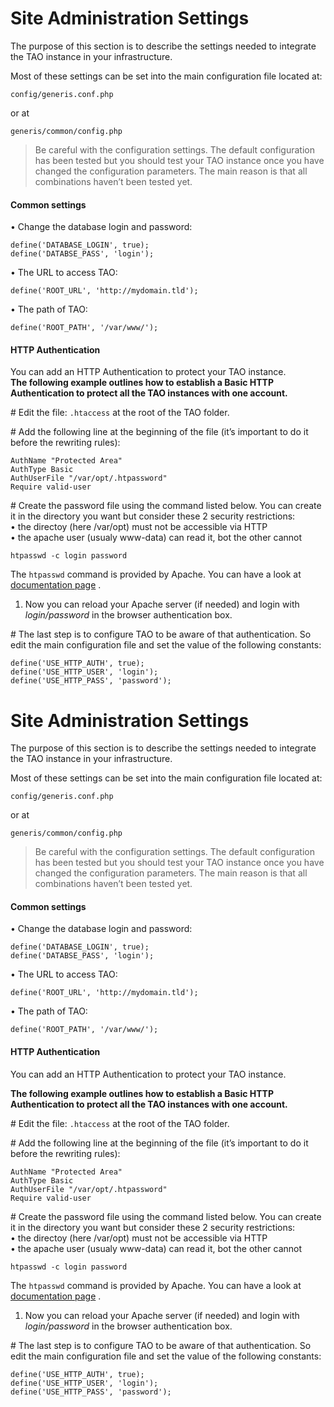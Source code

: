 <!--
author:
    - 'Jagan Mohan'
created_at: '2011-02-28 13:00:49'
updated_at: '2015-08-19 12:29:27'
tags:
    - 'Administrator Guide'
-->

Site Administration Settings
============================

The purpose of this section is to describe the settings needed to integrate the TAO instance in your infrastructure.

Most of these settings can be set into the main configuration file located at:

    config/generis.conf.php

or at

    generis/common/config.php

> Be careful with the configuration settings. The default configuration has been tested but you should test your TAO instance once you have changed the configuration parameters. The main reason is that all combinations haven’t been tested yet.

#### Common settings

• Change the database login and password:

    define('DATABASE_LOGIN', true);
    define('DATABSE_PASS', 'login');

• The URL to access TAO:

    define('ROOT_URL', 'http://mydomain.tld');

• The path of TAO:

    define('ROOT_PATH', '/var/www/');

#### HTTP Authentication

You can add an HTTP Authentication to protect your TAO instance.\
**The following example outlines how to establish a Basic HTTP Authentication to protect all the TAO instances with one account.**

\# Edit the file: `.htaccess` at the root of the TAO folder.

\# Add the following line at the beginning of the file (it’s important to do it before the rewriting rules):

    AuthName "Protected Area"
    AuthType Basic
    AuthUserFile "/var/opt/.htpassword"
    Require valid-user

\# Create the password file using the command listed below. You can create it in the directory you want but consider these 2 security restrictions:\
• the directoy (here /var/opt) must not be accessible via HTTP\
• the apache user (usualy www-data) can read it, bot the other cannot

    htpasswd -c login password

The `htpasswd` command is provided by Apache. You can have a look at [documentation page](http://httpd.apache.org/docs/current/programs/htpasswd.html) .

1.  Now you can reload your Apache server (if needed) and login with *login/password* in the browser authentication box.

\# The last step is to configure TAO to be aware of that authentication. So edit the main configuration file and set the value of the following constants:

    define('USE_HTTP_AUTH', true);
    define('USE_HTTP_USER', 'login');
    define('USE_HTTP_PASS', 'password');
Site Administration Settings
============================

The purpose of this section is to describe the settings needed to integrate the TAO instance in your infrastructure.

Most of these settings can be set into the main configuration file located at:

    config/generis.conf.php

or at

    generis/common/config.php

> Be careful with the configuration settings. The default configuration has been tested but you should test your TAO instance once you have changed the configuration parameters. The main reason is that all combinations haven’t been tested yet.

#### Common settings

• Change the database login and password:

    define('DATABASE_LOGIN', true);
    define('DATABSE_PASS', 'login');

• The URL to access TAO:

    define('ROOT_URL', 'http://mydomain.tld');

• The path of TAO:

    define('ROOT_PATH', '/var/www/');

#### HTTP Authentication

You can add an HTTP Authentication to protect your TAO instance.<br/>

**The following example outlines how to establish a Basic HTTP Authentication to protect all the TAO instances with one account.**

\# Edit the file: `.htaccess` at the root of the TAO folder.

\# Add the following line at the beginning of the file (it’s important to do it before the rewriting rules):

    AuthName "Protected Area"
    AuthType Basic
    AuthUserFile "/var/opt/.htpassword"
    Require valid-user

\# Create the password file using the command listed below. You can create it in the directory you want but consider these 2 security restrictions:\
• the directoy (here /var/opt) must not be accessible via HTTP\
• the apache user (usualy www-data) can read it, bot the other cannot

    htpasswd -c login password

The `htpasswd` command is provided by Apache. You can have a look at [documentation page](http://httpd.apache.org/docs/current/programs/htpasswd.html) .

1.  Now you can reload your Apache server (if needed) and login with *login/password* in the browser authentication box.

\# The last step is to configure TAO to be aware of that authentication. So edit the main configuration file and set the value of the following constants:

    define('USE_HTTP_AUTH', true);
    define('USE_HTTP_USER', 'login');
    define('USE_HTTP_PASS', 'password');

